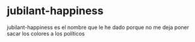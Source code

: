 # jubilant-happiness
jubilant-happiness es el nombre que le he dado porque no me deja poner sacar los colores a los políticos
